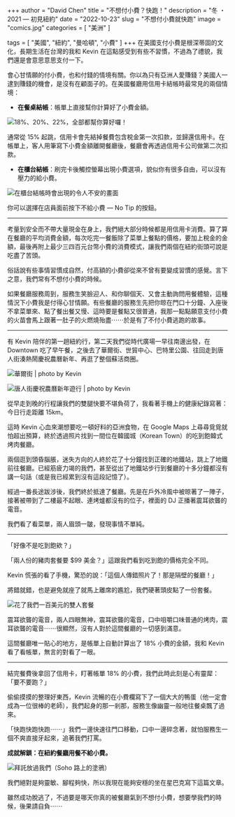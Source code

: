 +++
author = "David Chen"
title = "不想付小費？快跑！"
description = "冬 ・ 2021 — 初見紐約"
date = "2022-10-23"
slug = "不想付小費就快跑"
image = "comics.jpg"
categories = [
    "美洲"
]

tags = [
    "美國",
    "紐約",
    "曼哈頓",
    "小費"
]
+++
在美國支付小費是根深蒂固的文化，長期生活在台灣的我和 Kevin 在這點感受到有些不習慣，不過為了禮貌，我們還是會意思意思支付一下。

會心甘情願的付小費，也和付錢的情境有關。你以為只有亞洲人愛賺錢？美國人一逮到賺錢的機會，是沒有在顧面子的。在美國餐廳用信用卡結帳時最常見的兩個情境：

- **在餐桌結帳**：帳單上直接幫你計算好了小費金額。

![18%、20%、22%，全部都幫你算好囉！](receipt.jpg)

通常從 15% 起跳，信用卡會先結掉餐費包含稅金第一次扣款，並歸還信用卡。在帳單上，客人用筆寫下小費金額離開餐廳後，餐廳會再透過信用卡公司做第二次扣款。

- **在櫃台結帳**：刷完卡後觸控螢幕出現小費選項，貌似你有很多自由，可以沒有壓力的給小費。

![在櫃台結帳時會出現的令人不安的畫面](tip-screen.jpg)

你可以選擇在店員面前按下不給小費 — No Tip 的按鈕。

---

考量到安全而不帶大量現金在身上，我們絕大部分時候都是用信用卡消費。算了算在餐廳的平均消費金額，每次吃完一餐飯除了菜單上餐點的價格，要加上稅金的金額，最後再附上最少三四百元台幣小費的消費模式，讓我們兩個在紐約街頭可說是吃盡了苦頭。

俗話說有些事情習慣成自然，付高額的小費卻從來不曾有要變成習慣的感覺。言下之意，我們常有不想付小費的時候。

如果餐廳服務周到，服務生笑臉迎人、和你聊個天、又會主動詢問用餐體驗，這種情況下小費我是付得心甘情願。有些餐廳的服務生先把你晾在門口十分鐘、入座後不拿菜單來、點了餐出餐又慢、這時要是餐點又很普通，我那一點點願意支付小費的火苗會馬上跟著一肚子的火燃燒殆盡⋯⋯於是有了不付小費逃跑的故事。

---

有 Kevin 陪伴的第一趟紐約行，第二天我們從時代廣場一早往南邊出發，在 Downtown 吃了早午餐，之後去了華爾街、世貿中心、巴特里公園、往回走到唐人街湊熱鬧慶祝農曆新年、再逛了整個蘇活商圈。

![華爾街 | photo by Kevin](wall-street.jpg)

![唐人街慶祝農曆新年遊行 | photo by Kevin](china-town.jpg)

從早走到晚的行程讓我們的雙腿快要不堪負荷了，我看著手機上的健康紀錄寫著：今日行走距離 15km。

這時 Kevin 心血來潮想要吃一頓好料的亞洲食物，在 Google Maps 上尋尋覓覓就怕超出預算，終於透過照片找到一間位在韓國城（Korean Town）的吃到飽韓式烤肉餐廳。

兩個逛到頭昏腦脹，迷失方向的人終於花了十分鐘找到正確的地鐵站，跳上了地鐵前往餐廳。已經筋疲力竭的我們，甚至從出了地鐵站步行到餐廳的十多分鐘都沒有講一句話（或是我已經累到沒有這段記憶了）。

經過一番長途跋涉後，我們終於抵達了餐廳。先是在戶外冷風中被晾著了一陣子，接著被帶到了二樓最不起眼、連烤爐都沒有的位子，裡面的 DJ 正播著震耳欲聾的電音。

我們看了看菜單，兩人眉頭一皺，發現事情不單純。

---

「好像不是吃到飽欸？」

「兩人份的豬肉套餐要 $99 美金？」這跟我們看到吃到飽的價格完全不同。

Kevin 慌張的看了手機，驚恐的說：「這個人傳錯照片了！那是隔壁的餐廳！」

將錯就錯，也是避免就座了就馬上離席的尷尬，我們硬著頭皮點了一份套餐。

![花了我們一百美元的雙人套餐](bbq.jpg)

震耳欲聾的電音，兩人四眼無神，震耳欲聾的電音，口中咀嚼口味普通的烤肉，震耳欲聾的電音⋯⋯很顯然，沒有人對於這間餐廳的一切感到滿意。

這間餐廳唯一貼心的地方，是帳單上自動計算出了 18% 小費的金額，我和 Kevin 看了看帳單，無言的對看了一眼。

---

結完餐費後拿回了信用卡，盯著帳單 18% 的小費，我們此時此刻是心有靈犀：「要不要跑？」

偷偷摸摸的整理好東西，Kevin 流暢的在小費欄寫下了一個大大的鴨蛋（他一定會成為一位很棒的老師），我們起身的那一剎那，服務生像幽靈一般地往餐桌飄了過來。

「快跑快跑快跑⋯⋯」我們一邊快速往門口移動，口中一邊碎念著，就怕服務生一個不爽直接牙起來，追著我們打罵。

**成就解鎖：在紐約餐廳用餐不給小費。**

![拜託放過我們（Soho 路上的塗鴉）](comics.jpg)

我們絕對是夠靈敏、腳程夠快，所以我現在能夠安穩的坐在星巴克寫下這篇文章。

雖然成功脫逃了，不過要是哪天你真的被餐廳氣到不想付小費，想要學我們的時候，後果請自負⋯⋯